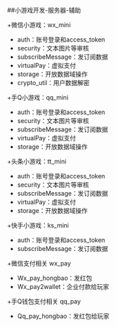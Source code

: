 ##小游戏开发-服务器-辅助

+微信小游戏：wx_mini
- auth：账号登录和access_token
- security：文本图片等审核
- subscribeMessage：发订阅数据
- virtualPay：虚拟支付
- storage：开放数据域操作
- crypto_util：用户数据解密

+手Q小游戏：qq_mini
- auth：账号登录和access_token
- security：文本图片等审核
- subscribeMessage：发订阅数据
- virtualPay：虚拟支付
- storage：开放数据域操作

+头条小游戏：tt_mini
- auth：账号登录和access_token
- security：文本图片等审核
- subscribeMessage：发订阅数据
- virtualPay：虚拟支付
- storage：开放数据域操作


+快手小游戏：ks_mini
- auth：账号登录和access_token
- subscribeMessage：发订阅数据  

+微信支付相关 wx_pay
- Wx_pay_hongbao：发红包
- Wx_pay2wallet：企业付款给玩家

+手Q钱包支付相关 qq_pay
- Qq_pay_hongbao：发红包给玩家

